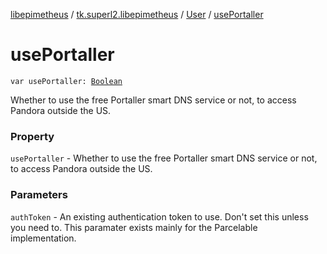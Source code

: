 [libepimetheus](../../index.md) / [tk.superl2.libepimetheus](../index.md) / [User](index.md) / [usePortaller](./use-portaller.md)

# usePortaller

`var usePortaller: `[`Boolean`](https://kotlinlang.org/api/latest/jvm/stdlib/kotlin/-boolean/index.html)

Whether to use the free Portaller smart DNS service or not, to access
    Pandora outside the US.

### Property

`usePortaller` - Whether to use the free Portaller smart DNS service or not, to access
    Pandora outside the US.

### Parameters

`authToken` - An existing authentication token to use. Don't set this unless you need to.
    This paramater exists mainly for the Parcelable implementation.